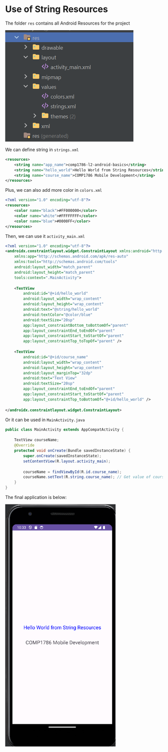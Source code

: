# Use of String Resources

The folder `res` contains all Android Resources for the project

![img_2.png](img_2.png)

We can define string in `strings.xml`

```xml
<resources>
    <string name="app_name">comp1786-l2-android-basics</string>
    <string name="hello_world">Hello World from String Resources</string>
    <string name="course_name">COMP1786 Mobile Development</string>
</resources>
```

Plus, we can also add more color in `colors.xml`

```xml
<?xml version="1.0" encoding="utf-8"?>
<resources>
    <color name="black">#FF000000</color>
    <color name="white">#FFFFFFFF</color>
    <color name="blue">#0000FF</color>
</resources>
```

Then, we can use it `activity_main.xml` 

```xml
<?xml version="1.0" encoding="utf-8"?>
<androidx.constraintlayout.widget.ConstraintLayout xmlns:android="http://schemas.android.com/apk/res/android"
    xmlns:app="http://schemas.android.com/apk/res-auto"
    xmlns:tools="http://schemas.android.com/tools"
    android:layout_width="match_parent"
    android:layout_height="match_parent"
    tools:context=".MainActivity">

    <TextView
        android:id="@+id/hello_world"
        android:layout_width="wrap_content"
        android:layout_height="wrap_content"
        android:text="@string/hello_world"
        android:textColor="@color/blue"
        android:textSize="20sp"
        app:layout_constraintBottom_toBottomOf="parent"
        app:layout_constraintEnd_toEndOf="parent"
        app:layout_constraintStart_toStartOf="parent"
        app:layout_constraintTop_toTopOf="parent" />

    <TextView
        android:id="@+id/course_name"
        android:layout_width="wrap_content"
        android:layout_height="wrap_content"
        android:layout_marginTop="32dp"
        android:text="Text View"
        android:textSize="20sp"
        app:layout_constraintEnd_toEndOf="parent"
        app:layout_constraintStart_toStartOf="parent"
        app:layout_constraintTop_toBottomOf="@+id/hello_world" />

</androidx.constraintlayout.widget.ConstraintLayout>
```

Or it can be used in `MainActivity.java`

```java
public class MainActivity extends AppCompatActivity {

    TextView courseName;
    @Override
    protected void onCreate(Bundle savedInstanceState) {
        super.onCreate(savedInstanceState);
        setContentView(R.layout.activity_main);

        courseName = findViewById(R.id.course_name);
        courseName.setText(R.string.course_name); // Get value of course_name in strings.xml
    }
}
```

The final application is below:

![img_1.png](img_1.png)